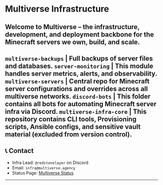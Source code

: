 # Multiverse Infrastructure
Welcome to **Multiverse** – the infrastructure, development, and deployment backbone for the Minecraft servers we own, build, and scale.
---
`multiverse-backups` | Full backups of server files and databases.
`server-monitoring` | This module handles server metrics, alerts, and observability.
`multiverse-servers` | Central repo for Minecraft server configurations and overrides across all multiverse networks.
`discord-bots` | This folder contains all bots for automating Minecraft server infra via Discord.
`multiverse-infra-core` | This repository contains CLI tools, Provisioning scripts, Ansible configs, and sensitive vault material (excluded from version control).
---
## 📞 Contact
- Infra Lead: `@redstonelayer` on Discord
- Email: `infra@multiverse.agency`
- Status Page: [Multiverse Status](https://status.multiverse.com)
---
